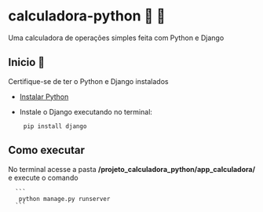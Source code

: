   # calculadora-python 📝 🧮
  
Uma calculadora de operações simples feita com Python e Django  
  
  ## Inicio 🚀  
  Certifique-se de ter o Python e Django instalados
  - [Instalar Python](https://www.python.org/downloads/)
  - Instale o Django executando no terminal:
     
      ```
       pip install django
      ```
  ## Como executar 

  No terminal acesse a pasta **/projeto_calculadora_python/app_calculadora/** e execute o comando
    
      ``` 
       python manage.py runserver
      ```